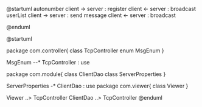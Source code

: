 @startuml
autonumber
client -> server : register
client <- server : broadcast userList
client -> server : send message
client <- server : broadcast

@enduml

@startuml

package com.controller{
	class TcpController
	enum MsgEnum 
}

MsgEnum --* TcpController : use

package com.module{
	class ClientDao
	class ServerProperties
}

ServerProperties -* ClientDao : use
package com.viewer{
	class Viewer
}

Viewer ..> TcpController
ClientDao ..> TcpController
@enduml
